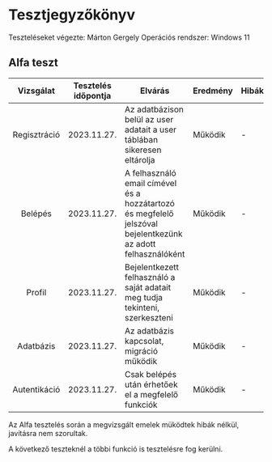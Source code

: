 # Tesztjegyzőkönyv

Teszteléseket végezte: Márton Gergely
Operációs rendszer: Windows 11


## Alfa teszt

| Vizsgálat | Tesztelés időpontja | Elvárás | Eredmény | Hibák |
| :---: | --- | --- | --- | --- |
| Regisztráció | 2023.11.27. | Az adatbázison belül az user adatait a user táblában sikeresen eltárolja | Működik | - |
| Belépés | 2023.11.27. | A felhasználó email címével és a hozzátartozó és megfelelő jelszóval bejelentkezünk az adott felhasználóként | Működik | - |
| Profil | 2023.11.27. | Bejelentkezett felhasználó a saját adatait meg tudja tekinteni, szerkeszteni | Működik | - |
| Adatbázis | 2023.11.27. | Az adatbázis kapcsolat, migráció működik | Működik | - |
| Autentikáció | 2023.11.27. | Csak belépés után érhetőek el a megfelelő funkciók | Működik | - |

Az Alfa tesztelés során a megvizsgált emelek müködtek hibák nélkül, javításra nem szorultak.

A következő teszteknél a többi funkció is tesztelésre fog kerülni.